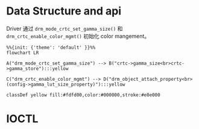 # Data Structure and api

Driver 通过 `drm_mode_crtc_set_gamma_size()` 和 `drm_crtc_enable_color_mgmt()` 初始化 color mangement。

```mermaid
%%{init: {'theme': 'default' }}%%
flowchart LR

A("drm_mode_crtc_set_gamma_size") --> B("crtc->gamma_size<br>crtc->gamma_store"):::yellow

C("drm_crtc_enable_color_mgmt") --> D("drm_object_attach_property<br>(config->gamma_lut_size_property)"):::yellow

classDef yellow fill:#fdfd00,color:#000000,stroke:#e0e000
```

# IOCTL
